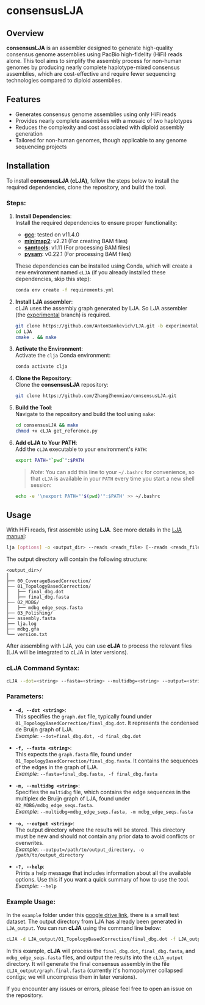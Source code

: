 # consensusLJA

## Overview
**consensusLJA** is an assembler designed to generate high-quality consensus genome assemblies using PacBio high-fidelity (HiFi) reads alone. This tool aims to simplify the assembly process for non-human genomes by producing nearly complete haplotype-mixed consensus assemblies, which are cost-effective and require fewer sequencing technologies compared to diploid assemblies.

## Features
- Generates consensus genome assemblies using only HiFi reads
- Provides nearly complete assemblies with a mosaic of two haplotypes
- Reduces the complexity and cost associated with diploid assembly generation
- Tailored for non-human genomes, though applicable to any genome sequencing projects

## Installation

To install **consensusLJA (cLJA)**, follow the steps below to install the required dependencies, clone the repository, and build the tool.

### Steps:

1. **Install Dependencies**:  
   Install the required dependencies to ensure proper functionality:
   - [**gcc**](https://gcc.gnu.org/): tested on v11.4.0
   - [**minimap2**](https://github.com/lh3/minimap2): v2.21 (For creating BAM files)
   - [**samtools**](https://github.com/samtools/samtools): v1.11 (For processing BAM files)
   - [**pysam**](https://pysam.readthedocs.io/en/latest/installation.html): v0.22.1 (For processing BAM files)

   These dependencies can be installed using Conda, which will create a new environment named `cLJA` (if you already installed these dependencies, skip this step):

   ```bash
   conda env create -f requirements.yml
   ```
2. **Install LJA assembler**:  
   cLJA uses the assembly graph generated by LJA. So LJA assembler (the [experimental](https://github.com/AntonBankevich/LJA/tree/experimental) branch) is required.
   ```bash
   git clone https://github.com/AntonBankevich/LJA.git -b experimental
   cd LJA
   cmake . && make
   ```
3. **Activate the Environment**:  
   Activate the `clja` Conda environment:

   ```bash
   conda activate clja
   ```

4. **Clone the Repository**:  
   Clone the **consensusLJA** repository:

   ```bash
   git clone https://github.com/ZhangZhenmiao/consensusLJA.git
   ```

5. **Build the Tool**:  
   Navigate to the repository and build the tool using `make`:

   ```bash
   cd consensusLJA && make
   chmod +x cLJA get_reference.py
   ```

6. **Add cLJA to Your PATH**:  
   Add the `cLJA` executable to your environment's `PATH`:

   ```bash
   export PATH="`pwd`":$PATH
   ```

   > _Note_: You can add this line to your `~/.bashrc` for convenience, so that `cLJA` is available in your `PATH` every time you start a new shell session:

   ```bash
   echo -e '\nexport PATH="'$(pwd)'":$PATH' >> ~/.bashrc
   ```
## Usage

With HiFi reads, first assemble using **LJA**. See more details in the [LJA manual](https://github.com/AntonBankevich/LJA/blob/experimental/docs/lja_manual.md):

```bash
lja [options] -o <output_dir> --reads <reads_file> [--reads <reads_file2> ...]
```

The output directory will contain the following structure:

```
<output_dir>/
│
├── 00_CoverageBasedCorrection/
├── 01_TopologyBasedCorrection/
│   ├── final_dbg.dot
│   ├── final_dbg.fasta
├── 02_MDBG/
│   ├── mdbg_edge_seqs.fasta
├── 03_Polishing/
├── assembly.fasta
├── lja.log
├── mdbg.gfa
└── version.txt
```

After assembling with LJA, you can use **cLJA** to process the relevant files (LJA will be integrated to cLJA in later versions).


### cLJA Command Syntax:

```bash
cLJA --dot=<string> --fasta=<string> --multidbg=<string> --output=<string>
```

### Parameters:

- **`-d, --dot <string>`**:  
   This specifies the `graph.dot` file, typically found under `01_TopologyBasedCorrection/final_dbg.dot`. It represents the condensed de Bruijn graph of LJA.  
   *Example*: `--dot=final_dbg.dot, -d final_dbg.dot`

- **`-f, --fasta <string>`**:  
   This expects the `graph.fasta` file, found under `01_TopologyBasedCorrection/final_dbg.fasta`. It contains the sequences of the edges in the graph of LJA.  
   *Example*: `--fasta=final_dbg.fasta, -f final_dbg.fasta`

- **`-m, --multidbg <string>`**:  
   Specifies the `multidbg` file, which contains the edge sequences in the multiplex de Bruijn graph of LJA, found under `02_MDBG/mdbg_edge_seqs.fasta`.  
   *Example*: `--multidbg=mdbg_edge_seqs.fasta, -m mdbg_edge_seqs.fasta`

- **`-o, --output <string>`**:  
   The output directory where the results will be stored. This directory must be new and should not contain any prior data to avoid conflicts or overwrites.  
   *Example*: `--output=/path/to/output_directory, -o /path/to/output_directory`

- **`-?, --help`**:  
   Prints a help message that includes information about all the available options. Use this if you want a quick summary of how to use the tool.  
   *Example*: `--help`

### Example Usage:

In the `example` folder under this [google drive link](https://drive.google.com/drive/folders/1DT-jHEwpnPm3bzUTQbUJdy14UhV3s4AY?usp=drive_link), there is a small test dataset. The output directory from LJA has already been generated in `LJA_output`. You can run **cLJA** using the command line below:

```bash
cLJA -d LJA_output/01_TopologyBasedCorrection/final_dbg.dot -f LJA_output/01_TopologyBasedCorrection/final_dbg.fasta -m LJA_output/02_MDBG/mdbg_edge_seqs.fasta -o cLJA_output
```

In this example, **cLJA** will process the `final_dbg.dot`, `final_dbg.fasta`, and `mdbg_edge_seqs.fasta` files, and output the results into the `cLJA_output` directory. It will generate the final consensus assembly in the file `cLJA_output/graph.final.fasta` (currently it's homopolymer collapsed contigs; we will uncompress them in later versions).

If you encounter any issues or errors, please feel free to open an issue on the repository.